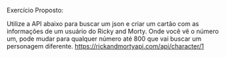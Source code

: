 Exercício Proposto:

Utilize a API abaixo para buscar um json e criar um cartão com as informações de um usuário do Ricky and Morty.
Onde você vê o número um, pode mudar para qualquer número até 800 que vai buscar um personagem diferente.
https://rickandmortyapi.com/api/character/1
